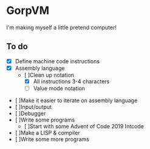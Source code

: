 # GorpVM

I'm making myself a little pretend computer!

## To do
- [x] Define machine code instructions
- [x] Assembly language
  - [ ]Clean up notation
    - [x] All instructions 3-4 characters
    - [ ] Value mode notation
- [ ]Make it easier to iterate on assembly language
- [ ]Input/output
- [ ]Debugger
- [ ]Write some programs
  - [ ]Start with some Advent of Code 2019 Intcode 
- [ ]Make a LISP & compiler
- [ ]Write some more programs 

